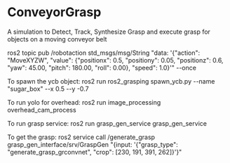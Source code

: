 # ConveyorGrasp
A simulation to Detect, Track, Synthesize Grasp and execute grasp for objects on a moving conveyor belt


ros2 topic pub /robotaction std_msgs/msg/String "data: '{\"action\": \"MoveXYZW\", \"value\": {\"positionx\": 0.5, \"positiony\": 0.05, \"positionz\": 0.6, \"yaw\": 45.00, \"pitch\": 180.00, \"roll\": 0.00}, \"speed\": 1.0}'" --once

To spawn the ycb object:
ros2 run ros2_grasping spawn_ycb.py --name "sugar_box" --x 0.5 --y -0.7

To run yolo for overhead:
ros2 run image_processing overhead_cam_process 

To run grasp service:
ros2 run grasp_gen_service grasp_gen_service 

To get the grasp:
ros2 service call /generate_grasp grasp_gen_interface/srv/GraspGen "{input: '{\"grasp_type\": \"generate_grasp_grconvnet\", \"crop\": [230, 191, 391, 262]}'}" 



